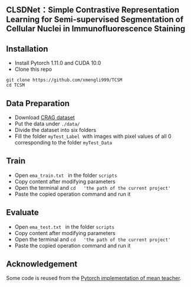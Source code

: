 ##  CLSDNet：Simple Contrastive Representation Learning for Semi-supervised  Segmentation of Cellular Nuclei in Immunofluorescence Staining  




## Installation
* Install Pytorch 1.11.0 and CUDA 10.0
* Clone this repo
```
git clone https://github.com/xmengli999/TCSM
cd TCSM
```

## Data Preparation
* Download [CRAG dataset](https://warwick.ac.uk/fac/cross_fac/tia/data/mildnet) <br/>
* Put the data under `./data/`
* Divide the dataset into six folders
* Fill the folder `myTest_Label `with images with pixel values of all 0 corresponding to the folder `myTest_Data `

## Train
* Open `ema_train.txt ` in the folder `scripts `
* Copy content after modifying parameters
* Open the terminal and  `cd   'the path of the current project' `
* Paste the copied operation command and run it

## Evaluate
* Open `ema_test.txt ` in the folder `scripts `
* Copy content after modifying parameters
* Open the terminal and  `cd   'the path of the current project' `
* Paste the copied operation command and run it

## Acknowledgement
Some code is reused from the [Pytorch implementation of mean teacher](https://github.com/CuriousAI/mean-teacher). 

